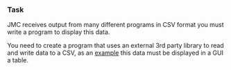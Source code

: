 ### Task
JMC receives output from many different programs in CSV format you must write a program to display this data.

You need to create a program that uses an external 3rd party library to read and write data to a CSV, as an [example](https://www.codeproject.com/Articles/9258/A-Fast-CSV-Reader) this data must be displayed in a GUI a table.
